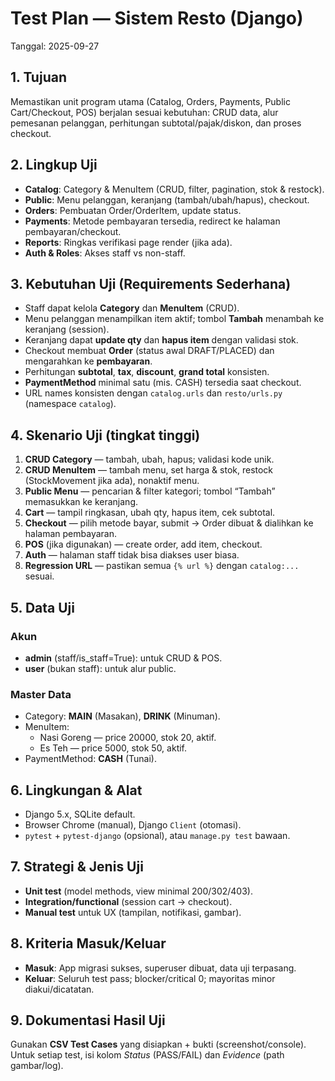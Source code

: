# Test Plan — Sistem Resto (Django)  
Tanggal: 2025-09-27

## 1. Tujuan
Memastikan unit program utama (Catalog, Orders, Payments, Public Cart/Checkout, POS) berjalan sesuai kebutuhan: CRUD data, alur pemesanan pelanggan, perhitungan subtotal/pajak/diskon, dan proses checkout.

## 2. Lingkup Uji
- **Catalog**: Category & MenuItem (CRUD, filter, pagination, stok & restock).
- **Public**: Menu pelanggan, keranjang (tambah/ubah/hapus), checkout.
- **Orders**: Pembuatan Order/OrderItem, update status.
- **Payments**: Metode pembayaran tersedia, redirect ke halaman pembayaran/checkout.
- **Reports**: Ringkas verifikasi page render (jika ada).
- **Auth & Roles**: Akses staff vs non-staff.

## 3. Kebutuhan Uji (Requirements Sederhana)
- Staff dapat kelola **Category** dan **MenuItem** (CRUD).
- Menu pelanggan menampilkan item aktif; tombol **Tambah** menambah ke keranjang (session).
- Keranjang dapat **update qty** dan **hapus item** dengan validasi stok.
- Checkout membuat **Order** (status awal DRAFT/PLACED) dan mengarahkan ke **pembayaran**.
- Perhitungan **subtotal**, **tax**, **discount**, **grand total** konsisten.
- **PaymentMethod** minimal satu (mis. CASH) tersedia saat checkout.
- URL names konsisten dengan `catalog.urls` dan `resto/urls.py` (namespace `catalog`).

## 4. Skenario Uji (tingkat tinggi)
1. **CRUD Category** — tambah, ubah, hapus; validasi kode unik.
2. **CRUD MenuItem** — tambah menu, set harga & stok, restock (StockMovement jika ada), nonaktif menu.
3. **Public Menu** — pencarian & filter kategori; tombol “Tambah” memasukkan ke keranjang.
4. **Cart** — tampil ringkasan, ubah qty, hapus item, cek subtotal.
5. **Checkout** — pilih metode bayar, submit → Order dibuat & dialihkan ke halaman pembayaran.
6. **POS** (jika digunakan) — create order, add item, checkout.
7. **Auth** — halaman staff tidak bisa diakses user biasa.
8. **Regression URL** — pastikan semua `{% url %}` dengan `catalog:...` sesuai.

## 5. Data Uji
### Akun
- **admin** (staff/is_staff=True): untuk CRUD & POS.
- **user** (bukan staff): untuk alur public.

### Master Data
- Category: **MAIN** (Masakan), **DRINK** (Minuman).
- MenuItem:
  - Nasi Goreng — price 20000, stok 20, aktif.
  - Es Teh — price 5000, stok 50, aktif.
- PaymentMethod: **CASH** (Tunai).

## 6. Lingkungan & Alat
- Django 5.x, SQLite default.
- Browser Chrome (manual), Django `Client` (otomasi).
- `pytest` + `pytest-django` (opsional), atau `manage.py test` bawaan.

## 7. Strategi & Jenis Uji
- **Unit test** (model methods, view minimal 200/302/403).
- **Integration/functional** (session cart → checkout).
- **Manual test** untuk UX (tampilan, notifikasi, gambar).

## 8. Kriteria Masuk/Keluar
- **Masuk**: App migrasi sukses, superuser dibuat, data uji terpasang.
- **Keluar**: Seluruh test pass; blocker/critical 0; mayoritas minor diakui/dicatatan.

## 9. Dokumentasi Hasil Uji
Gunakan **CSV Test Cases** yang disiapkan + bukti (screenshot/console). Untuk setiap test, isi kolom *Status* (PASS/FAIL) dan *Evidence* (path gambar/log).
